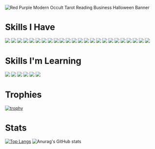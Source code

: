 <!--
**RichieDevR/RichieDevR** is a ✨ _special_ ✨ repository because its `README.md` (this file) appears on your GitHub profile.

Here are some ideas to get you started:

- 🔭 I’m currently working on ...
- 🌱 I’m currently learning ...
- 👯 I’m looking to collaborate on ...
- 🤔 I’m looking for help with ...
- 💬 Ask me about ...
- 📫 How to reach me: ...
- 😄 Pronouns: ...
- ⚡ Fun fact: ...
-->
![Red Purple Modern Occult Tarot Reading Business Halloween Banner](https://user-images.githubusercontent.com/78895761/150459230-584c1eef-4add-4a43-ad28-1d0b46e6b3f4.gif)
# Skills I Have
![](https://img.shields.io/badge/Node.js-43853D?style=for-the-badge&logo=node.js&color=black) ![](https://img.shields.io/badge/Express-informational?style=for-the-badge&logo=express&color=black) ![](https://img.shields.io/badge/Postgresql-informational?style=for-the-badge&logo=postgresql&color=black&logoColor=4169E1)  ![](https://img.shields.io/badge/Graphql-international?style=for-the-badge&logo=graphql&color=black&logoColor=E10098) ![](https://img.shields.io/badge/HTML5-informational?style=for-the-badge&logo=HTML5&color=black) ![](https://img.shields.io/badge/CSS3-informational?style=for-the-badge&logo=css3&color=black&logoColor=1572B6) ![](https://img.shields.io/badge/sass-informational?style=for-the-badge&logo=sass&color=black&logoColor=CC6699) ![](https://img.shields.io/badge/Javascript-informational?style=for-the-badge&logo=javascript&color=black&logoColor=F7DF1E) ![](https://img.shields.io/badge/Typescript-informational?style=for-the-badge&logo=typescript&color=black&logoColor=3178C6) ![](https://img.shields.io/badge/React-informational?style=for-the-badge&logo=react&logoColor=61DAFB&color=black) ![](https://img.shields.io/badge/Svelte-informational?style=for-the-badge&logo=svelte&logoColor=FF3E00&color=black) ![](https://img.shields.io/badge/next.js-informational?style=for-the-badge&logo=next.js&color=black&logoColor=white) ![](https://img.shields.io/badge/Python-informational?style=for-the-badge&logo=python&color=black&logoColor=3776AB) ![](https://img.shields.io/badge/Django-informational?style=for-the-badge&logo=django&color=black&logoColor=092E20)   ![](https://img.shields.io/badge/Ruby-informational?style=for-the-badge&logo=ruby&color=black&logoColor=CC342D) ![](https://img.shields.io/badge/Rails-informational?style=for-the-badge&logo=rubyonrails&color=black&logoColor=CC0000) ![](https://img.shields.io/badge/git-informational?style=for-the-badge&logo=git&color=black&logoColor=F05032) ![](https://img.shields.io/badge/Linux-informational?style=for-the-badge&logo=linux&color=black&logoColor=FCC624) ![](https://img.shields.io/badge/Gnu_Bash-informational?style=for-the-badge&logo=gnubash&color=black&logoColor=4EAA25 ) ![](https://img.shields.io/badge/Docker-informational?style=for-the-badge&logo=docker&color=black&logoColor=2496ED ) ![](https://img.shields.io/badge/Podman-informational?style=for-the-badge&logo=podman&color=black&logoColor=892CA0 ) ![](https://img.shields.io/badge/Kubernetes-informational?style=for-the-badge&logo=kubernetes&color=black&logoColor=326CE5) ![](https://img.shields.io/badge/Amazon_AWS-informational?style=for-the-badge&logo=amazonaws&color=black&logoColor=232F3E ) ![](https://img.shields.io/badge/Ansible-informational?style=for-the-badge&logo=ansible&color=black&logoColor=EE0000 )
 
# Skills I'm Learning

![](https://img.shields.io/badge/Rust-informational?style=for-the-badge&logo=rust&color=black&logoColor=CC342D) ![](https://img.shields.io/badge/Go-informational?style=for-the-badge&logo=go&logoColor=00ADD8&color=black) ![](https://img.shields.io/badge/apache_cloudstack-informational?style=for-the-badge&logo=apachecloudstack&logoColor=2AA5DC&color=black) ![](https://img.shields.io/badge/flutter-informational?style=for-the-badge&logo=flutter&logoColor=02569B&color=black) ![](https://img.shields.io/badge/solidity-informational?style=for-the-badge&logo=solidity&logoColor=363636&color=black) ![](https://img.shields.io/badge/web3.js-informational?style=for-the-badge&logo=web3.js&logoColor=F16822&color=black)

# Trophies
[![trophy](https://github-profile-trophy.vercel.app/?username=richiedevr&theme=discord&column=2&row=1)](https://github.com/ryo-ma/github-profile-trophy)

# Stats
[![Top Langs](https://github-readme-stats.vercel.app/api/top-langs/?username=richiedevr&layout=compact&theme=midnight-purple)](https://github.com/anuraghazra/github-readme-stats)     ![Anurag's GitHub stats](https://github-readme-stats.vercel.app/api?username=richiedevr&show_icons=true&theme=midnight-purple)
